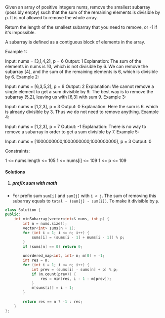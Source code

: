 Given an array of positive integers nums, remove the smallest subarray (possibly empty) such that the sum of the remaining elements is divisible by p. It is not allowed to remove the whole array.

Return the length of the smallest subarray that you need to remove, or -1 if it's impossible.

A subarray is defined as a contiguous block of elements in the array.

 

Example 1:

Input: nums = [3,1,4,2], p = 6
Output: 1
Explanation: The sum of the elements in nums is 10, which is not divisible by 6. We can remove the subarray [4], and the sum of the remaining elements is 6, which is divisible by 6.
Example 2:

Input: nums = [6,3,5,2], p = 9
Output: 2
Explanation: We cannot remove a single element to get a sum divisible by 9. The best way is to remove the subarray [5,2], leaving us with [6,3] with sum 9.
Example 3:

Input: nums = [1,2,3], p = 3
Output: 0
Explanation: Here the sum is 6. which is already divisible by 3. Thus we do not need to remove anything.
Example 4:

Input: nums = [1,2,3], p = 7
Output: -1
Explanation: There is no way to remove a subarray in order to get a sum divisible by 7.
Example 5:

Input: nums = [1000000000,1000000000,1000000000], p = 3
Output: 0
 

Constraints:

1 <= nums.length <= 105
1 <= nums[i] <= 109
1 <= p <= 109


#### Solutions

1. ##### prefix sum with math

- For prefix sum `sum[i]` and `sum[j]` with `i < j`. The sum of removing this subarray equals to `total - (sum[j] - sum[i])`. To make it divisible by `p`. 

```cpp
class Solution {
public:
    int minSubarray(vector<int>& nums, int p) {
        int n = nums.size();
        vector<int> sums(n + 1);
        for (int i = 1; i <= n; i++) {
            sums[i] = (sums[i - 1] + nums[i - 1]) % p;
        }
        if (sums[n] == 0) return 0;
        
        unordered_map<int, int> m; m[0] = -1;
        int res = n;
        for (int i = 1; i <= n; i++) {
            int prev = (sums[i] - sums[n] + p) % p;
            if (m.count(prev)) {
                res = min(res, i - 1 - m[prev]);
            }
            m[sums[i]] = i - 1;
        }
        
        return res == n ? -1 : res;
    }
};
```